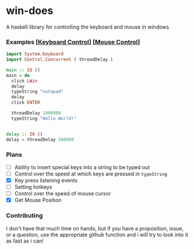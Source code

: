 # win-does


A haskell library for controlling the keyboard and mouse in windows


### Examples [[Keyboard Control](./examples/keyboard-example.hs)] [[Mouse Control](./examples/mouse-example.hs)]

```haskell
import System.Keyboard
import Control.Concurrent ( threadDelay )

main :: IO ()
main = do
  click LWin
  delay
  typeString "notepad"
  delay
  click ENTER

  threadDelay 1000000
  typeString "Hello World!"


delay :: IO ()
delay = threadDelay 500000
```

### Plans
- [ ] Ability to insert special keys into a string to be typed out
- [ ] Control over the speed at which keys are pressed in `typeString`
- [x] Key press listening events
- [ ] Setting hotkeys
- [ ] Control over the speed of mouse cursor
- [x] Get Mouse Position

### Contributing
I don't have that much time on hands, but if you have a proposition, issue, or a question,
use the appropriate github function and i will try to look into it as fast as i can!

